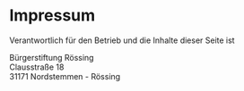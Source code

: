 # Impressum

Verantwortlich für den Betrieb und die Inhalte dieser Seite ist

Bürgerstiftung Rössing\
Clausstraße 18\
31171 Nordstemmen - Rössing
